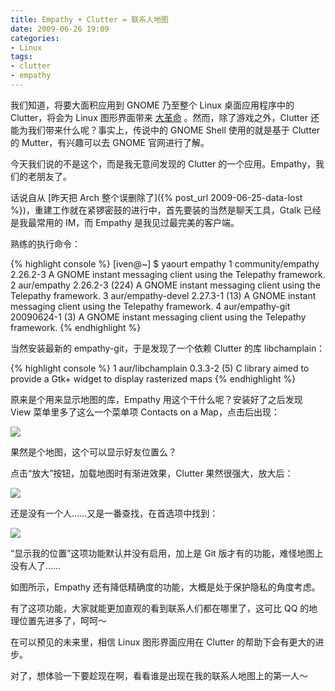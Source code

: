 ```yaml
---
title: Empathy + Clutter = 联系人地图
date: 2009-06-26 19:09
categories:
- Linux
tags:
- clutter
- empathy
---
```


我们知道，将要大面积应用到 GNOME 乃至整个 Linux 桌面应用程序中的
Clutter，将会为 Linux 图形界面带来
[大革命](http://linuxdesktop.cn/2009/02/11/the-road-to-gnome-3-01.html)
。然而，除了游戏之外，Clutter 还能为我们带来什么呢？事实上，传说中的
GNOME Shell 使用的就是基于 Clutter 的 Mutter，有兴趣可以去 GNOME
官网进行了解。

今天我们说的不是这个，而是我无意间发现的 Clutter
的一个应用。Empathy，我们的老朋友了。

话说自从 [昨天把 Arch 整个误删除了]({% post_url 2009-06-25-data-lost %})，重建工作就在紧锣密鼓的进行中，首先要装的当然是聊天工具，Gtalk
已经是我最常用的 IM，而 Empathy 是我见过最完美的客户端。

熟练的执行命令：

{% highlight console %}
[iven@~] $ yaourt empathy
1 community/empathy 2.26.2-3
     A GNOME instant messaging client using the Telepathy framework.
2 aur/empathy 2.26.2-3 (224)
    A GNOME instant messaging client using the Telepathy framework.
3 aur/empathy-devel 2.27.3-1 (13)
    A GNOME instant messaging client using the Telepathy framework.
4 aur/empathy-git 20090624-1  (3)
    A GNOME instant messaging client using the Telepathy framework.
{% endhighlight %}

当然安装最新的 empathy-git，于是发现了一个依赖 Clutter 的库
libchamplain：

{% highlight console %}
1 aur/libchamplain 0.3.3-2 (5)
    C library aimed to provide a Gtk+ widget to display rasterized maps
{% endhighlight %}

原来是个用来显示地图的库，Empathy 用这个干什么呢？安装好了之后发现 View
菜单里多了这么一个菜单项 Contacts on a Map，点击后出现：

![](http://lh3.ggpht.com/_6pI9N0iQzXE/SkUcAXucspI/AAAAAAAAAZo/MYbNwucxchk/empathy-map.jpeg?imgmax=800)

果然是个地图，这个可以显示好友位置么？

点击“放大”按钮，加载地图时有渐进效果，Clutter 果然很强大，放大后：

![](http://lh5.ggpht.com/_6pI9N0iQzXE/SkUcAWxyPqI/AAAAAAAAAZs/0a1R2NnogS0/empathy-map-zoom.jpeg?imgmax=800)

还是没有一个人……又是一番查找，在首选项中找到：

![](http://lh5.ggpht.com/_6pI9N0iQzXE/SkUcAhExCGI/AAAAAAAAAZw/vVL_48Rt_0M/empathy-map-preferences.jpeg?imgmax=800)

“显示我的位置”这项功能默认并没有启用，加上是 Git
版才有的功能，难怪地图上没有人了……

如图所示，Empathy 还有降低精确度的功能，大概是处于保护隐私的角度考虑。

有了这项功能，大家就能更加直观的看到联系人们都在哪里了，这可比 QQ
的地理位置先进多了，呵呵～

在可以预见的未来里，相信 Linux 图形界面应用在 Clutter
的帮助下会有更大的进步。

对了，想体验一下要趁现在啊，看看谁是出现在我的联系人地图上的第一人～

